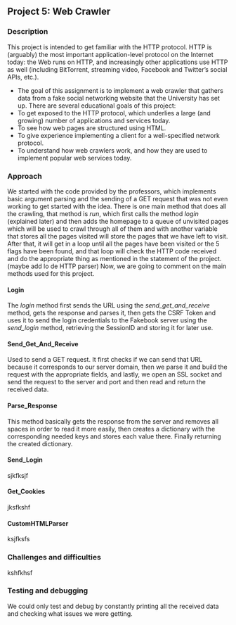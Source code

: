 ## Project 5:  Web Crawler
### Description  
This project is intended to get familiar with the HTTP protocol. HTTP is (arguably) the most important application-level protocol on the Internet today: the Web runs on HTTP, and increasingly other applications use HTTP as well (including BitTorrent, streaming video, Facebook and Twitter’s social APIs, etc.).

- The goal of this assignment is to implement a web crawler that gathers data from a fake social networking website that the University has set up. There are several educational goals of this project:
- To get exposed to the HTTP protocol, which underlies a large (and growing) number of applications and services today.
- To see how web pages are structured using HTML.
- To give experience implementing a client for a well-specified network protocol.
- To understand how web crawlers work, and how they are used to implement popular web services today.

### Approach  
We started with the code provided by the professors, which implements basic argument parsing and the sending of a GET request that was not even working to get started with the idea. 
There is one main method that does all the crawling, that method is _run_, which first calls the method _login_ (explained later) and then adds the homepage to a queue of unvisited pages which will be used to crawl through all of them and with another variable that stores all the pages visited will store the pages that we have left to visit. After that, it will get in a loop until all the pages have been visited or the 5 flags have been found, and that loop will check the HTTP code received and do the appropriate thing as mentioned in the statement of the project. (maybe add lo de HTTP parser)
Now, we are going to comment on the main methods used for this project.

#### Login
The _login_ method first sends the URL using the _send_get_and_receive_ method, gets the response and parses it, then gets the CSRF Token and uses it to send the login credentials to the Fakebook server using the _send_login_ method, retrieving the SessionID and storing it for later use.

#### Send_Get_And_Receive
Used to send a GET request. It first checks if we can send that URL because it corresponds to our server domain, then we parse it and build the request with the appropriate fields, and lastly, we open an SSL socket and send the request to the server and port and then read and return the received data.

#### Parse_Response
This method basically gets the response from the server and removes all spaces in order to read it more easily, then creates a dictionary with the corresponding needed keys and stores each value there. Finally returning the created dictionary.

#### Send_Login
sjkfksjf

#### Get_Cookies
jksfkshf

#### CustomHTMLParser
ksjfksfs
 
### Challenges and difficulties
kshfkhsf
 
### Testing and debugging
We could only test and debug by constantly printing all the received data and checking what issues we were getting.

